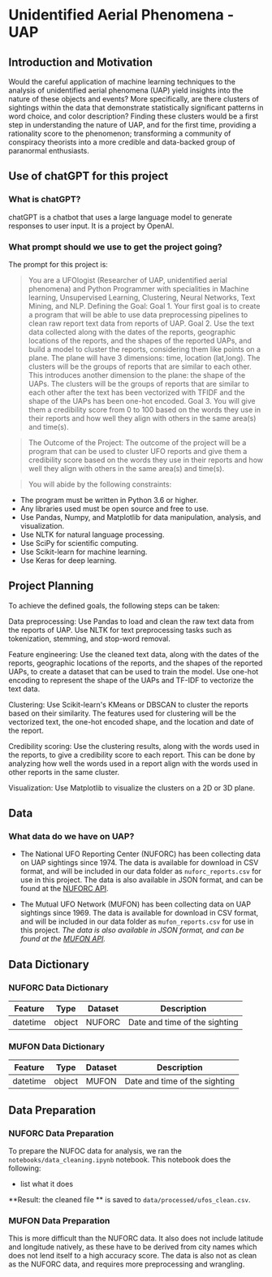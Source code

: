 # Unidentified Aerial Phenomena - UAP

## Introduction and Motivation
Would the careful application of machine learning techniques to the analysis of unidentified aerial phenomena (UAP) yield insights into the nature of these objects and events? More specifically, are there clusters of sightings within the data that demonstrate statistically significant patterns in word choice, and color description? Finding these clusters would be a first step in understanding the nature of UAP, and for the first time, providing a rationality score to the phenomenon; transforming a community of conspiracy theorists into a more credible and data-backed group of paranormal enthusiasts.

## Use of chatGPT for this project

### What is chatGPT?

chatGPT is a chatbot that uses a large language model to generate responses to user input. It is a project by OpenAI.

### What prompt should we use to get the project going?

The prompt for this project is:

> You are a UFOlogist (Researcher of UAP, unidentified aerial phenomena) and Python Programmer with specialities in Machine learning, Unsupervised Learning, Clustering, Neural Networks, Text Mining, and NLP.
> Defining the Goal:
> Goal 1. Your first goal is to create a program that will be able to use data preprocessing pipelines to clean raw report text data from reports of UAP.
> Goal 2. Use the text data collected along with the dates of the reports, geographic locations of the reports, and the shapes of the reported UAPs, and build a model to cluster the reports, considering them like points on a plane. The plane will have 3 dimensions: time, location (lat,long). The clusters will be the groups of reports that are similar to each other. This introduces another dimension to the plane: the shape of the UAPs. The clusters will be the groups of reports that are similar to each other after the text has been vectorized with TFIDF and the shape of the UAPs has been one-hot encoded.
> Goal 3. You will give them a credibility score from 0 to 100 based on the words they use in their reports and how well they align with others in the same area(s) and time(s).

> The Outcome of the Project: The outcome of the project will be a program that can be used to cluster UFO reports and give them a credibility score based on the words they use in their reports and how well they align with others in the same area(s) and time(s).

> You will abide by the following constraints:
* The program must be written in Python 3.6 or higher.
* Any libraries used must be open source and free to use.
* Use Pandas, Numpy, and Matplotlib for data manipulation, analysis, and visualization.
* Use NLTK for natural language processing.
* Use SciPy for scientific computing.
* Use Scikit-learn for machine learning.
* Use Keras for deep learning.

## Project Planning

To achieve the defined goals, the following steps can be taken:

Data preprocessing: Use Pandas to load and clean the raw text data from the reports of UAP. Use NLTK for text preprocessing tasks such as tokenization, stemming, and stop-word removal.

Feature engineering: Use the cleaned text data, along with the dates of the reports, geographic locations of the reports, and the shapes of the reported UAPs, to create a dataset that can be used to train the model. Use one-hot encoding to represent the shape of the UAPs and TF-IDF to vectorize the text data.

Clustering: Use Scikit-learn's KMeans or DBSCAN to cluster the reports based on their similarity. The features used for clustering will be the vectorized text, the one-hot encoded shape, and the location and date of the report.

Credibility scoring: Use the clustering results, along with the words used in the reports, to give a credibility score to each report. This can be done by analyzing how well the words used in a report align with the words used in other reports in the same cluster.

Visualization: Use Matplotlib to visualize the clusters on a 2D or 3D plane.


## Data

### What data do we have on UAP?

* The National UFO Reporting Center (NUFORC) has been collecting data on UAP sightings since 1974. The data is available for download in CSV format, and will be included in our data folder as `nuforc_reports.csv` for use in this project. The data is also available in JSON format, and can be found at the [NUFORC API](https://www.nuforc.org/webreports.html).

* The Mutual UFO Network (MUFON) has been collecting data on UAP sightings since 1969. The data is available for download in CSV format, and will be included in our data folder as `mufon_reports.csv` for use in this project. *The data is also available in JSON format, and can be found at the [MUFON API](https://api.mufon.com/).*

## Data Dictionary

### NUFORC Data Dictionary

|Feature|Type|Dataset|Description|
|---|---|---|---|
|datetime|object|NUFORC|Date and time of the sighting|

### MUFON Data Dictionary

|Feature|Type|Dataset|Description|
|---|---|---|---|
|datetime|object|MUFON|Date and time of the sighting|

## Data Preparation

### NUFORC Data Preparation

<!-- notebooks/data_cleaning.ipynb -->
To prepare the NUFOC data for analysis, we ran the `notebooks/data_cleaning.ipynb` notebook. This notebook does the following:

* list what it does

**Result: the cleaned file ** is saved to `data/processed/ufos_clean.csv`.

### MUFON Data Preparation

This is more difficult than the NUFORC data. It also does not include latitude and longitude natively, as these have to be derived from city names which does not lend itself to a high accuracy score. The data is also not as clean as the NUFORC data, and requires more preprocessing and wrangling.
